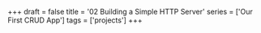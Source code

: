 +++
draft = false
title = '02 Building a Simple HTTP Server'
series = ['Our First CRUD App']
tags = ['projects']
+++